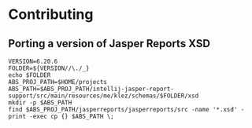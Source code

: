 # Contributing

## Porting a version of Jasper Reports XSD

```shell
VERSION=6.20.6
FOLDER=${VERSION//\./_}
echo $FOLDER
ABS_PROJ_PATH=$HOME/projects
ABS_PATH=$ABS_PROJ_PATH/intellij-jasper-report-support/src/main/resources/me/klez/schemas/$FOLDER/xsd
mkdir -p $ABS_PATH
find $ABS_PROJ_PATH/jasperreports/jasperreports/src -name '*.xsd' -print -exec cp {} $ABS_PATH \;
```
